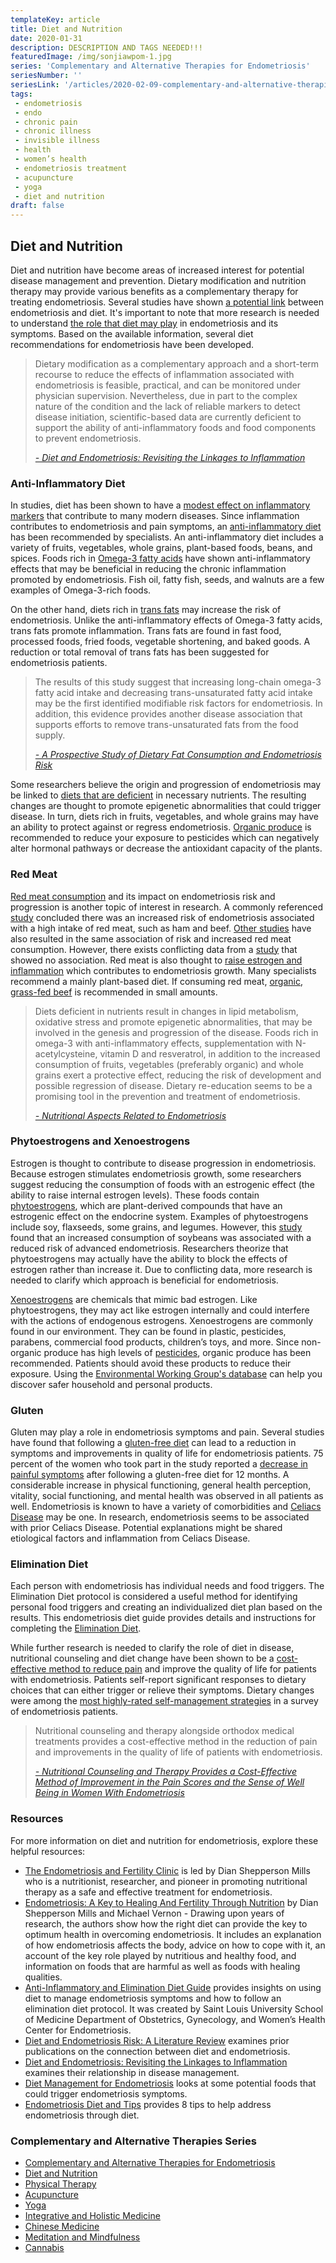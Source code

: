 ```yaml
--- 
templateKey: article
title: Diet and Nutrition
date: 2020-01-31
description: DESCRIPTION AND TAGS NEEDED!!!
featuredImage: /img/sonjiawpom-1.jpg
series: 'Complementary and Alternative Therapies for Endometriosis'
seriesNumber: ''
seriesLink: '/articles/2020-02-09-complementary-and-alternative-therapies-for-endometriosis/'
tags:
 - endometriosis
 - endo
 - chronic pain
 - chronic illness
 - invisible illness
 - health
 - women’s health
 - endometriosis treatment
 - acupuncture
 - yoga
 - diet and nutrition 
draft: false
--- 
```


<h2>Diet and Nutrition</h2> 

Diet and nutrition have become areas of increased interest for potential disease management and prevention. Dietary modification and nutrition therapy may provide various benefits as a complementary therapy for treating endometriosis. Several studies have shown <a href="https://academic.oup.com/humrep/article/19/8/1755/2356458" target="_blank" rel="noopener noreferrer">a potential link</a> between endometriosis and diet. It's important to note that more research is needed to understand <a href="https://www.rbmojournal.com/article/S1472-6483(13)00007-2/fulltext" target="_blank" rel="noopener noreferrer">the role that diet may play</a> in endometriosis and its symptoms. Based on the available information, several diet recommendations for endometriosis have been developed. 

<blockquote>Dietary modification as a complementary approach and a short-term recourse to reduce the effects of inflammation associated with endometriosis is feasible, practical, and can be monitored under physician supervision. Nevertheless, due in part to the complex nature of the condition and the lack of reliable markers to detect disease initiation, scientific-based data are currently deficient to support the ability of anti-inflammatory foods and food components to prevent endometriosis.

<cite><a href="https://www.researchgate.net/publication/324729920_Diet_and_endometriosis-revisiting_the_linkages_to_inflammation" target="_blank" rel="noopener noreferrer">- Diet and Endometriosis: Revisiting the Linkages to Inflammation</a></cite>

</blockquote>

<h3>Anti-Inflammatory Diet</h3>

In studies, diet has been shown to have a <a href="https://onlinelibrary.wiley.com/doi/abs/10.1177/0884533610385703" target="_blank" rel="noopener noreferrer">modest effect on inflammatory markers</a> that contribute to many modern diseases. Since inflammation contributes to endometriosis and pain symptoms, an <a href="https://www.slucare.edu/ob-gyn/center-for-endometriosis/endometriosis-diet-booklet.pdf" target="_blank" rel="noopener noreferrer">anti-inflammatory diet</a> has been recommended by specialists. An anti-inflammatory diet includes a variety of fruits, vegetables, whole grains, plant-based foods, beans, and spices. Foods rich in <a href="https://www.researchgate.net/publication/324729920_Diet_and_endometriosis-revisiting_the_linkages_to_inflammation" target="_blank" rel="noopener noreferrer">Omega-3 fatty acids</a> have shown anti-inflammatory effects that may be beneficial in reducing the chronic inflammation promoted by endometriosis. Fish oil, fatty fish, seeds, and walnuts are a few examples of Omega-3-rich foods.

On the other hand, diets rich in <a href="https://www.ncbi.nlm.nih.gov/pmc/articles/PMC2873173/" target="_blank" rel="noopener noreferrer">trans fats</a> may increase the risk of endometriosis. Unlike the anti-inflammatory effects of Omega-3 fatty acids, trans fats promote inflammation. Trans fats are found in fast food, processed foods, fried foods, vegetable shortening, and baked goods. A reduction or total removal of trans fats has been suggested for endometriosis patients.

<blockquote>The results of this study suggest that increasing long-chain omega-3 fatty acid intake and decreasing trans-unsaturated fatty acid intake may be the first identified modifiable risk factors for endometriosis. In addition, this evidence provides another disease association that supports efforts to remove trans-unsaturated fats from the food supply.

<cite><a href="https://academic.oup.com/humrep/article/25/6/1528/2915756" target="_blank" rel="noopener noreferrer">- A Prospective Study of Dietary Fat Consumption and Endometriosis Risk</a></cite>

</blockquote>

Some researchers believe the origin and progression of endometriosis may be linked to <a href="https://www.researchgate.net/publication/324729920_Diet_and_endometriosis-revisiting_the_linkages_to_inflammation" target="_blank" rel="noopener noreferrer">diets that are deficient</a> in necessary nutrients. The resulting changes are thought to promote epigenetic abnormalities that could trigger disease. In turn, diets rich in fruits, vegetables, and whole grains may have an ability to protect against or regress endometriosis. <a href="https://www.slucare.edu/ob-gyn/center-for-endometriosis/endometriosis-diet-booklet.pdf" target="_blank" rel="noopener noreferrer">Organic produce</a> is recommended to reduce your exposure to pesticides which can negatively alter hormonal pathways or decrease the antioxidant capacity of the plants. 

<h3>Red Meat</h3>

<a href="https://www.ncbi.nlm.nih.gov/pmc/articles/PMC6330594/" target="_blank" rel="noopener noreferrer">Red meat consumption</a> and its impact on endometriosis risk and progression is another topic of interest in research. A commonly referenced <a href="https://www.ajog.org/article/S0002-9378(18)30444-7/abstract" target="_blank" rel="noopener noreferrer">study</a> concluded there was an increased risk of endometriosis associated with a high intake of red meat, such as ham and beef. <a href="https://www.ncbi.nlm.nih.gov/pubmed/15254009?dopt=Abstract" target="_blank" rel="noopener noreferrer">Other studies</a> have also resulted in the same association of risk and increased red meat consumption. However, there exists conflicting data from a <a href="https://www.ncbi.nlm.nih.gov/pubmed/20875189?dopt=Abstract" target="_blank" rel="noopener noreferrer">study</a> that showed no association. Red meat is also thought to <a href="https://www.ncbi.nlm.nih.gov/pmc/articles/PMC6330594/" target="_blank" rel="noopener noreferrer">raise estrogen and inflammation</a> which contributes to endometriosis growth. Many specialists recommend a mainly plant-based diet. If consuming red meat, <a href="https://www.slucare.edu/ob-gyn/center-for-endometriosis/endometriosis-diet-booklet.pdf" target="_blank" rel="noopener noreferrer">organic, grass-fed beef</a> is recommended in small amounts.

<blockquote>Diets deficient in nutrients result in changes in lipid metabolism, oxidative stress and promote epigenetic abnormalities, that may be involved in the genesis and progression of the disease. Foods rich in omega-3 with anti-inflammatory effects, supplementation with N-acetylcysteine, vitamin D and resveratrol, in addition to the increased consumption of fruits, vegetables (preferably organic) and whole grains exert a protective effect, reducing the risk of development and possible regression of disease. Dietary re-education seems to be a promising tool in the prevention and treatment of endometriosis.

<cite><a href="https://www.ncbi.nlm.nih.gov/pubmed/26841161" target="_blank" rel="noopener noreferrer">- Nutritional Aspects Related to Endometriosis</a></cite>

</blockquote>

<h3>Phytoestrogens and Xenoestrogens</h3>

Estrogen is thought to contribute to disease progression in endometriosis. Because estrogen stimulates endometriosis growth, some researchers suggest reducing the consumption of foods with an estrogenic effect (the ability to raise internal estrogen levels). These foods contain <a href="https://www.rbmojournal.com/article/S1472-6483(13)00007-2/fulltext#s0120" target="_blank" rel="noopener noreferrer">phytoestrogens</a>, which are plant-derived compounds that have an estrogenic effect on the endocrine system. Examples of phytoestrogens include soy, flaxseeds, some grains, and legumes. However, this <a href="https://journals.lww.com/epidem/fulltext/2007/05000/Effect_of_Soy_Isoflavones_on_Endometriosis_.19.aspx" target="_blank" rel="noopener noreferrer">study</a> found that an increased consumption of soybeans was associated with a reduced risk of advanced endometriosis. Researchers theorize that phytoestrogens may actually have the ability to block the effects of estrogen rather than increase it. Due to conflicting data, more research is needed to clarify which approach is beneficial for endometriosis. 

<a href="https://www.ncbi.nlm.nih.gov/pubmed/10866031" target="_blank" rel="noopener noreferrer">Xenoestrogens</a> are chemicals that mimic bad estrogen. Like phytoestrogens, they may act like estrogen internally and could interfere with the actions of endogenous estrogens. Xenoestrogens are commonly found in our environment. They can be found in plastic, pesticides, parabens, commercial food products, children’s toys, and more. Since non-organic produce has high levels of <a href="https://www.ncbi.nlm.nih.gov/pmc/articles/PMC3138025/" target="_blank" rel="noopener noreferrer">pesticides</a>, organic produce has been recommended. Patients should avoid these products to reduce their exposure. Using the <a href="https://www.ewg.org/" target="_blank" rel="noopener noreferrer">Environmental Working Group's database</a> can help you discover safer household and personal products. 

<h3>Gluten</h3>

Gluten may play a role in endometriosis symptoms and pain. Several studies have found that following a <a href="https://www.glutenfreesociety.org/gluten-and-endometriosis-is-there-a-connection/" target="_blank" rel="noopener noreferrer">gluten-free diet</a> can lead to a reduction in symptoms and improvements in quality of life for endometriosis patients. 75 percent of the women who took part in the study reported a <a href="https://www.ncbi.nlm.nih.gov/pubmed/23334113" target="_blank" rel="noopener noreferrer">decrease in painful symptoms</a> after following a gluten-free diet for 12 months. A considerable increase in physical functioning, general health perception, vitality, social functioning, and mental health was observed in all patients as well. Endometriosis is known to have a variety of comorbidities and <a href="https://academic.oup.com/humrep/article/26/10/2896/611791" target="_blank" rel="noopener noreferrer">Celiacs Disease</a> may be one. In research, endometriosis seems to be associated with prior Celiacs Disease. Potential explanations might be shared etiological factors and inflammation from Celiacs Disease. 

<h3>Elimination Diet</h3>

Each person with endometriosis has individual needs and food triggers. The Elimination Diet protocol is considered a useful method for identifying personal food triggers and creating an individualized diet plan based on the results. This endometriosis diet guide provides details and instructions for completing the <a href="https://www.slucare.edu/ob-gyn/center-for-endometriosis/endometriosis-diet-booklet.pdf" target="_blank" rel="noopener noreferrer">Elimination Diet</a>.

While further research is needed to clarify the role of diet in disease, nutritional counseling and diet change have been shown to be a <a href="https://www.fertstert.org/article/S0015-0282(05)01944-8/fulltext" target="_blank" rel="noopener noreferrer">cost-effective method to reduce pain</a> and improve the quality of life for patients with endometriosis. Patients self-report significant responses to dietary choices that can either trigger or relieve their symptoms. Dietary changes were among the <a href="https://www.ncbi.nlm.nih.gov/pmc/articles/PMC6332532/" target="_blank" rel="noopener noreferrer">most highly-rated self-management strategies</a> in a survey of endometriosis patients.

<blockquote>Nutritional counseling and therapy alongside orthodox medical treatments provides a cost-effective method in the reduction of pain and improvements in the quality of life of patients with endometriosis. 

<cite><a href="https://www.fertstert.org/article/S0015-0282(05)01944-8/fulltext" target="_blank" rel="noopener noreferrer">- Nutritional Counseling and Therapy Provides a Cost-Effective Method of Improvement in the Pain Scores and the Sense of Well Being in Women With Endometriosis</a></cite>

</blockquote>

<h3>Resources</h3>

For more information on diet and nutrition for endometriosis, explore these helpful resources:

* <a href="http://www.endometriosis.co.uk/essent.html" target="_blank" rel="noopener noreferrer">The Endometriosis and Fertility Clinic</a> is led by Dian Shepperson Mills who is a nutritionist, researcher, and pioneer in promoting nutritional therapy as a safe and effective treatment for endometriosis. 
* <a href="https://www.amazon.co.uk/Endometriosis-Healing-Fertility-Through-Nutrition/dp/0007133103" target="_blank" rel="noopener noreferrer">Endometriosis: A Key to Healing And Fertility Through Nutrition</a> by Dian Shepperson Mills and Michael Vernon - Drawing upon years of research, the authors show how the right diet can provide the key to optimum health in overcoming endometriosis. It includes an explanation of how endometriosis affects the body, advice on how to cope with it, an account of the key role played by nutritious and healthy food, and information on foods that are harmful as well as foods with healing qualities. 
* <a href="https://www.slucare.edu/ob-gyn/center-for-endometriosis/endometriosis-diet-booklet.pdf" target="_blank" rel="noopener noreferrer">Anti-Inflammatory and Elimination Diet Guide</a> provides insights on using diet to manage endometriosis symptoms and how to follow an elimination diet protocol. It was created by Saint Louis University School of Medicine Department of Obstetrics, Gynecology, and Women’s Health Center for Endometriosis.
* <a href="https://www.rbmojournal.com/article/S1472-6483(13)00007-2/fulltext" target="_blank" rel="noopener noreferrer">Diet and Endometriosis Risk: A Literature Review</a> examines prior publications on the connection between diet and endometriosis.
* <a href="https://www.researchgate.net/publication/324729920_Diet_and_endometriosis-revisiting_the_linkages_to_inflammation" target="_blank" rel="noopener noreferrer">Diet and Endometriosis: Revisiting the Linkages to Inflammation</a> examines their relationship in disease management.
* <a href="https://endometriosis.net/complementary-alternative-treatment/diet/" target="_blank" rel="noopener noreferrer">Diet Management for Endometriosis</a> looks at some potential foods that could trigger endometriosis symptoms. 
* <a href="https://www.healthline.com/nutrition/endometriosis-diet-tips" target="_blank" rel="noopener noreferrer">Endometriosis Diet and Tips</a> provides 8 tips to help address endometriosis through diet.

<h3 class="table-of-contents">Complementary and Alternative Therapies Series</h3>

- <a href="/articles/2020-02-09-complementary-and-alternative-therapies-for-endometriosis/" target="_blank" rel="noopener noreferrer">Complementary and Alternative Therapies for Endometriosis</a>
- <a href="/articles/2020-01-31-diet-nutrition" target="_blank" rel="noopener noreferrer">Diet and Nutrition</a>
- <a href="/articles/2020-01-30-physical-therapy" target="_blank" rel="noopener noreferrer">Physical Therapy</a>
- <a href="/articles/2020-01-29-acupuncture" target="_blank" rel="noopener noreferrer">Acupuncture</a>
- <a href="/articles/2020-01-28-yoga" target="_blank" rel="noopener noreferrer">Yoga</a>
- <a href="/articles/2020-01-27-integrative-holistic-medicine" target="_blank" rel="noopener noreferrer">Integrative and Holistic Medicine</a>
- <a href="/articles/2020-01-26-chinese-medicine" target="_blank" rel="noopener noreferrer">Chinese Medicine</a>
- <a href="/articles/2020-01-25-meditation-mindfulness" target="_blank" rel="noopener noreferrer">Meditation and Mindfulness</a>
- <a href="/articles/2020-01-24-cannabis" target="_blank" rel="noopener noreferrer">Cannabis</a>
